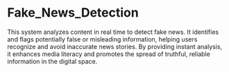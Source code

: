 # Fake_News_Detection
This system analyzes content in real time to detect fake news. It identifies and flags potentially false or misleading  information, helping users recognize and avoid inaccurate news stories. By providing instant analysis, it enhances  media literacy and promotes the spread of truthful, reliable information in the digital space. 
